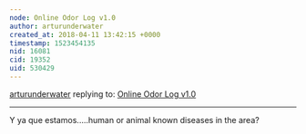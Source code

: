 ```yaml
---
node: Online Odor Log v1.0
author: arturunderwater
created_at: 2018-04-11 13:42:15 +0000
timestamp: 1523454135
nid: 16081
cid: 19352
uid: 530429
---
```




[arturunderwater](../profile/arturunderwater) replying to: [Online Odor Log v1.0](../notes/imvec/04-06-2018/online-odor-log-v1-0)

----
Y ya que estamos.....human or animal known diseases in the area?